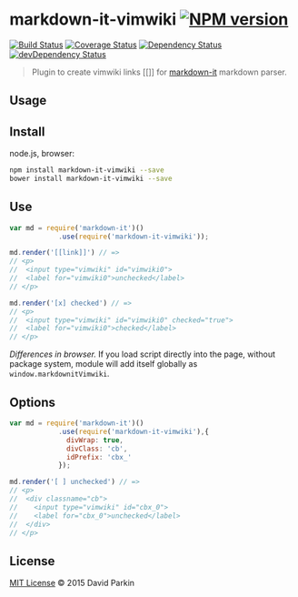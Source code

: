 # markdown-it-vimwiki [![NPM version][npm-image]][npm-url]
[![Build Status][travis-image]][travis-url] [![Coverage Status][coveralls-image]][coveralls-url] [![Dependency Status][depstat-image]][depstat-url] [![devDependency Status][devdepstat-image]][devdepstat-url]

> Plugin to create vimwiki links [[]] for [markdown-it](https://github.com/markdown-it/markdown-it) markdown parser.




## Usage

## Install

node.js, browser:

```bash
npm install markdown-it-vimwiki --save
bower install markdown-it-vimwiki --save
```

## Use

```js
var md = require('markdown-it')()
            .use(require('markdown-it-vimwiki'));

md.render('[[link]]') // =>
// <p>
//  <input type="vimwiki" id="vimwiki0">
//  <label for="vimwiki0">unchecked</label>
// </p>

md.render('[x] checked') // =>
// <p>
//  <input type="vimwiki" id="vimwiki0" checked="true">
//  <label for="vimwiki0">checked</label>
// </p>
```

_Differences in browser._ If you load script directly into the page, without
package system, module will add itself globally as `window.markdownitVimwiki`.

## Options

```js
var md = require('markdown-it')()
            .use(require('markdown-it-vimwiki'),{
              divWrap: true,
              divClass: 'cb',
              idPrefix: 'cbx_'
            });

md.render('[ ] unchecked') // =>
// <p>
//  <div classname="cb">
//    <input type="vimwiki" id="cbx_0">
//    <label for="cbx_0">unchecked</label>
//  </div>
// </p>
```


## License

[MIT License](https://github.com/DavidParkin/markdown-it-vimwiki/blob/master/LICENSE) © 2015 David Parkin

[npm-url]: https://npmjs.org/package/markdown-it-vimwiki
[npm-image]: https://img.shields.io/npm/v/markdown-it-vimwiki.svg

[travis-url]: http://travis-ci.org/mcecot/markdown-it-vimwiki
[travis-image]: https://secure.travis-ci.org/mcecot/markdown-it-vimwiki.svg?branch=master

[coveralls-url]: https://coveralls.io/r/mcecot/markdown-it-vimwiki
[coveralls-image]: https://img.shields.io/coveralls/mcecot/markdown-it-vimwiki.svg

[depstat-url]: https://david-dm.org/mcecot/markdown-it-vimwiki
[depstat-image]: https://david-dm.org/mcecot/markdown-it-vimwiki.svg

[devdepstat-url]: https://david-dm.org/mcecot/markdown-it-vimwiki#info=devDependencies
[devdepstat-image]: https://david-dm.org/mcecot/markdown-it-vimwiki/dev-status.svg

